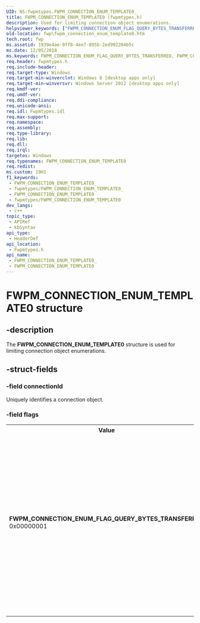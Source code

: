 ```yaml
---
UID: NS:fwpmtypes.FWPM_CONNECTION_ENUM_TEMPLATE0_
title: FWPM_CONNECTION_ENUM_TEMPLATE0 (fwpmtypes.h)
description: Used for limiting connection object enumerations.
helpviewer_keywords: ["FWPM_CONNECTION_ENUM_FLAG_QUERY_BYTES_TRANSFERRED","FWPM_CONNECTION_ENUM_TEMPLATE0","FWPM_CONNECTION_ENUM_TEMPLATE0 structure [Filtering]","fwp.fwpm_connection_enum_template0","fwpmtypes/FWPM_CONNECTION_ENUM_TEMPLATE0"]
old-location: fwp\fwpm_connection_enum_template0.htm
tech.root: fwp
ms.assetid: 1939e4ae-9ff8-4ee7-895b-2ed992204b5c
ms.date: 12/05/2018
ms.keywords: FWPM_CONNECTION_ENUM_FLAG_QUERY_BYTES_TRANSFERRED, FWPM_CONNECTION_ENUM_TEMPLATE0, FWPM_CONNECTION_ENUM_TEMPLATE0 structure [Filtering], fwp.fwpm_connection_enum_template0, fwpmtypes/FWPM_CONNECTION_ENUM_TEMPLATE0
req.header: fwpmtypes.h
req.include-header: 
req.target-type: Windows
req.target-min-winverclnt: Windows 8 [desktop apps only]
req.target-min-winversvr: Windows Server 2012 [desktop apps only]
req.kmdf-ver: 
req.umdf-ver: 
req.ddi-compliance: 
req.unicode-ansi: 
req.idl: Fwpmtypes.idl
req.max-support: 
req.namespace: 
req.assembly: 
req.type-library: 
req.lib: 
req.dll: 
req.irql: 
targetos: Windows
req.typenames: FWPM_CONNECTION_ENUM_TEMPLATE0
req.redist: 
ms.custom: 19H1
f1_keywords:
 - FWPM_CONNECTION_ENUM_TEMPLATE0_
 - fwpmtypes/FWPM_CONNECTION_ENUM_TEMPLATE0_
 - FWPM_CONNECTION_ENUM_TEMPLATE0
 - fwpmtypes/FWPM_CONNECTION_ENUM_TEMPLATE0
dev_langs:
 - c++
topic_type:
 - APIRef
 - kbSyntax
api_type:
 - HeaderDef
api_location:
 - Fwpmtypes.h
api_name:
 - FWPM_CONNECTION_ENUM_TEMPLATE0_
 - FWPM_CONNECTION_ENUM_TEMPLATE0
---
```


# FWPM_CONNECTION_ENUM_TEMPLATE0 structure


## -description

The <b>FWPM_CONNECTION_ENUM_TEMPLATE0</b> structure is used for limiting connection object enumerations.

## -struct-fields

### -field connectionId

Uniquely identifies a connection object.

### -field flags

<table>
<tr>
<th>Value</th>
<th>Meaning</th>
</tr>
<tr>
<td width="40%"><a id="FWPM_CONNECTION_ENUM_FLAG_QUERY_BYTES_TRANSFERRED"></a><a id="fwpm_connection_enum_flag_query_bytes_transferred"></a><dl>
<dt><b>FWPM_CONNECTION_ENUM_FLAG_QUERY_BYTES_TRANSFERRED</b></dt>
<dt>0x00000001</dt>
</dl>
</td>
<td width="60%">
If set, the IPsec driver will be queried for the current bytes transferred via this connection (allowing monitoring tools to collect accurate data without requiring that querying capabilities remain constantly on). 

</td>
</tr>
</table>

